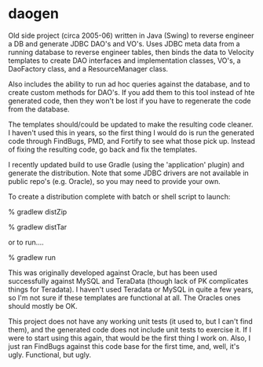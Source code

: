daogen
======

Old side project (circa 2005-06) written in Java (Swing) to reverse engineer a DB and generate JDBC DAO's and VO's. Uses JDBC meta data from a running database to reverse engineer tables, then binds the data to Velocity templates to create DAO interfaces and implementation classes, VO's, a DaoFactory class, and a ResourceManager class. 

Also includes the ability to run ad hoc queries against the database, and to create custom methods for DAO's. If you add them to this tool instead of hte generated code, then they won't be lost if you have to regenerate the code from the database.

The templates should/could be updated to make the resulting code cleaner. I haven't used this in years, so the first thing I would do is run the generated code through FindBugs, PMD, and Fortify to see what those pick up. Instead of fixing the resulting code, go back and fix the templates. 

I recently updated build to use Gradle (using the 'application' plugin) and generate the distribution. Note that some JDBC drivers are not available in public repo's (e.g. Oracle), so you may need to provide your own.

To create a distribution complete with batch or shell script to launch:

% gradlew distZip

% gradlew distTar

or to run....

% gradlew run


This was originally developed against Oracle, but has been used successfully against MySQL and TeraData (though lack of PK complicates things for Teradata). I haven't used Teradata or MySQL in quite a few years, so I'm not sure if these templates are functional at all. The Oracles ones should mostly be OK.

This project does not have any working unit tests (it used to, but I can't find them), and the generated code does not include unit tests to exercise it. If I were to start using this again, that would be the first thing I work on. Also, I just ran FindBugs against this code base for the first time, and, well, it's ugly. Functional, but ugly.
